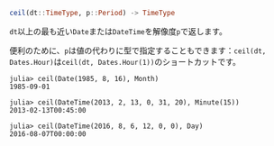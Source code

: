 ```julia
ceil(dt::TimeType, p::Period) -> TimeType
```

`dt`以上の最も近い`Date`または`DateTime`を解像度`p`で返します。

便利のために、`p`は値の代わりに型で指定することもできます：`ceil(dt, Dates.Hour)`は`ceil(dt, Dates.Hour(1))`のショートカットです。

```jldoctest
julia> ceil(Date(1985, 8, 16), Month)
1985-09-01

julia> ceil(DateTime(2013, 2, 13, 0, 31, 20), Minute(15))
2013-02-13T00:45:00

julia> ceil(DateTime(2016, 8, 6, 12, 0, 0), Day)
2016-08-07T00:00:00
```
